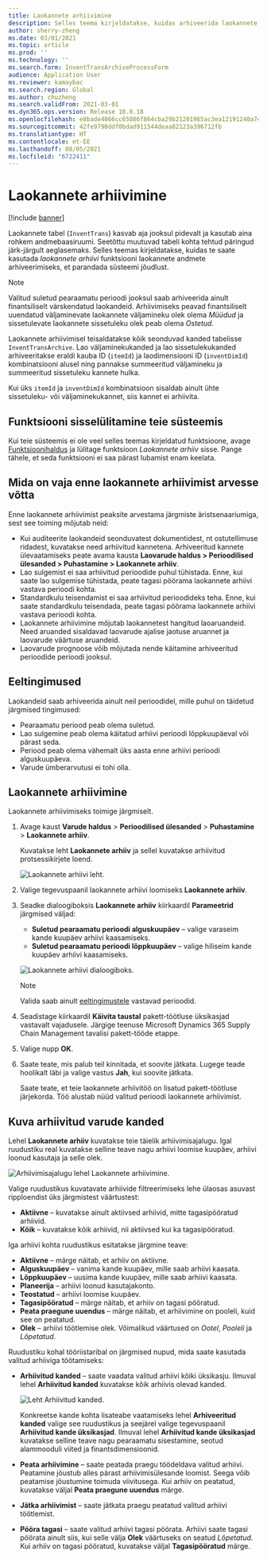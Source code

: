 ```yaml
---
title: Laokannete arhiivimine
description: Selles teema kirjeldatakse, kuidas arhiveerida laokannete andmeid süsteemi jõudluse parandamiseks.
author: sherry-zheng
ms.date: 03/01/2021
ms.topic: article
ms.prod: ''
ms.technology: ''
ms.search.form: InventTransArchiveProcessForm
audience: Application User
ms.reviewer: kamaybac
ms.search.region: Global
ms.author: chuzheng
ms.search.validFrom: 2021-03-01
ms.dyn365.ops.version: Release 10.0.18
ms.openlocfilehash: e0bade4066cc65086f864cba29b21201965ac3ea12191240a74c0f46645a2aac
ms.sourcegitcommit: 42fe9790ddf0bdad911544deaa82123a396712fb
ms.translationtype: HT
ms.contentlocale: et-EE
ms.lasthandoff: 08/05/2021
ms.locfileid: "6722411"
---
```

# <a name="archive-inventory-transactions"></a>Laokannete arhiivimine

[!include [banner](../../includes/banner.md)]

Laokannete tabel (`InventTrans`) kasvab aja jooksul pidevalt ja kasutab aina rohkem andmebaasiruumi. Seetõttu muutuvad tabeli kohta tehtud päringud järk-järgult aeglasemaks. Selles teemas kirjeldatakse, kuidas te saate kasutada *laokannete arhiivi* funktsiooni laokannete andmete arhiveerimiseks, et parandada süsteemi jõudlust.

> [!NOTE]
> Valitud suletud pearaamatu perioodi jooksul saab arhiveerida ainult finantsiliselt värskendatud laokandeid. Arhiivimiseks peavad finantsiliselt uuendatud väljaminevate laokannete väljamineku olek olema *Müüdud* ja sissetulevate laokannete sissetuleku olek peab olema *Ostetud*.

Laokannete arhiivimisel teisaldatakse kõik seonduvad kanded tabelisse `InventTransArchive`. Lao väljaminekukanded ja lao sissetulekukanded arhiveeritakse eraldi kauba ID (`itemId`) ja laodimensiooni ID (`inventDimId`) kombinatsiooni alusel ning pannakse summeeritud väljamineku ja summeeritud sissetuleku kannete hulka.

Kui üks `itemId` ja `inventDimId` kombinatsioon sisaldab ainult ühte sissetuleku- või väljaminekukannet, siis kannet ei arhiivita.

## <a name="turn-on-the-feature-in-your-system"></a>Funktsiooni sisselülitamine teie süsteemis

Kui teie süsteemis ei ole veel selles teemas kirjeldatud funktsioone, avage [Funktsioonihaldus](../../fin-ops-core/fin-ops/get-started/feature-management/feature-management-overview.md) ja lülitage funktsioon *Laokannete arhiiv* sisse. Pange tähele, et seda funktsiooni ei saa pärast lubamist enam keelata.

## <a name="things-to-consider-before-you-archive-inventory-transactions"></a>Mida on vaja enne laokannete arhiivimist arvesse võtta

Enne laokannete arhiivimist peaksite arvestama järgmiste äristsenaariumiga, sest see toiming mõjutab neid:

- Kui auditeerite laokandeid seonduvatest dokumentidest, nt ostutellimuse ridadest, kuvatakse need arhiivitud kannetena. Arhiveeritud kannete ülevaatamiseks peate avama kausta **Laovarude haldus \> Perioodilised ülesanded \> Puhastamine \> Laokannete arhiiv**.
- Lao sulgemist ei saa arhiivitud perioodide puhul tühistada. Enne, kui saate lao sulgemise tühistada, peate tagasi pöörama laokannete arhiivi vastava perioodi kohta.
- Standardkulu teisendamist ei saa arhiivitud perioodideks teha. Enne, kui saate standardkulu teisendada, peate tagasi pöörama laokannete arhiivi vastava perioodi kohta.
- Laokannete arhiivimine mõjutab laokannetest hangitud laoaruandeid. Need aruanded sisaldavad laovarude ajalise jaotuse aruannet ja laovarude väärtuse aruandeid.
- Laovarude prognoose võib mõjutada nende käitamine arhiveeritud perioodide perioodi jooksul.

## <a name="prerequisites"></a>Eeltingimused

Laokandeid saab arhiveerida ainult neil perioodidel, mille puhul on täidetud järgmised tingimused:

- Pearaamatu periood peab olema suletud.
- Lao sulgemine peab olema käitatud arhiivi perioodi lõppkuupäeval või pärast seda.
- Periood peab olema vähemalt üks aasta enne arhiivi perioodi alguskuupäeva.
- Varude ümberarvutusi ei tohi olla.

## <a name="archive-inventory-transactions"></a>Laokannete arhiivimine

Laokannete arhiivimiseks toimige järgmiselt.

1. Avage kaust **Varude haldus** \> **Perioodilised ülesanded** \> **Puhastamine** \> **Laokannete arhiiv**.

    Kuvatakse leht **Laokannete arhiiv** ja sellel kuvatakse arhiivitud protsessikirjete loend.

    ![Laokannete arhiivi leht.](media/archive-inventory-empty.png "Laokannete arhiivi leht")

1. Valige tegevuspaanil laokannete arhiivi loomiseks **Laokannete arhiiv**.
1. Seadke dialoogiboksis **Laokannete arhiiv** kiirkaardil **Parameetrid** järgmised väljad:

    - **Suletud pearaamatu perioodi alguskuupäev** – valige varaseim kande kuupäev arhiivi kaasamiseks.
    - **Suletud pearaamatu perioodi lõppkuupäev** – valige hiliseim kande kuupäev arhiivi kaasamiseks.

    ![Laokannete arhiivi dialoogiboks.](media/archive-inventory-dates.png "Laokannete arhiivi dialoogiboks")

    > [!NOTE]
    > Valida saab ainult [eeltingimustele](#prerequisites) vastavad perioodid.

1. Seadistage kiirkaardil **Käivita taustal** pakett-töötluse üksikasjad vastavalt vajadusele. Järgige teenuse Microsoft Dynamics 365 Supply Chain Management tavalisi pakett-tööde etappe.
1. Valige nupp **OK**.
1. Saate teate, mis palub teil kinnitada, et soovite jätkata. Lugege teade hoolikalt läbi ja valige vastus **Jah**, kui soovite jätkata.

    Saate teate, et teie laokannete arhiivitöö on lisatud pakett-töötluse järjekorda. Töö alustab nüüd valitud perioodi laokannete arhiivimist.

## <a name="view-archived-inventory-transactions"></a>Kuva arhiivitud varude kanded

Lehel **Laokannete arhiiv** kuvatakse teie täielik arhiivimisajalugu. Igal ruudustiku real kuvatakse selline teave nagu arhiivi loomise kuupäev, arhiivi loonud kasutaja ja selle olek.

![Arhiivimisajalugu lehel Laokannete arhiivimine.](media/archive-inventory-full.png "Arhiivimisajalugu lehel Laokannete arhiivimine")

Valige ruudustikus kuvatavate arhiivide filtreerimiseks lehe ülaosas asuvast ripploendist üks järgmistest väärtustest:

- **Aktiivne** – kuvatakse ainult aktiivsed arhiivid, mitte tagasipööratud arhiivid.
- **Kõik** – kuvatakse kõik arhiivid, nii aktiivsed kui ka tagasipööratud.

Iga arhiivi kohta ruudustikus esitatakse järgmine teave:

- **Aktiivne** – märge näitab, et arhiiv on aktiivne.
- **Alguskuupäev** – vanima kande kuupäev, mille saab arhiivi kaasata.
- **Lõppkuupäev** – uusima kande kuupäev, mille saab arhiivi kaasata.
- **Planeerija** – arhiivi loonud kasutajakonto.
- **Teostatud** – arhiivi loomise kuupäev.
- **Tagasipööratud** – märge näitab, et arhiiv on tagasi pööratud.
- **Peata praegune uuendus** – märge näitab, et arhiivimine on pooleli, kuid see on peatatud.
- **Olek** – arhiivi töötlemise olek. Võimalikud väärtused on *Ootel*, *Pooleli* ja *Lõpetatud*.

Ruudustiku kohal tööriistaribal on järgmised nupud, mida saate kasutada valitud arhiiviga töötamiseks:

- **Arhiivitud kanded** – saate vaadata valitud arhiivi kõiki üksikasju. Ilmuval lehel **Arhiivitud kanded** kuvatakse kõik arhiivis olevad kanded.

    ![Leht Arhiivitud kanded.](media/archive-inventory-transactions.png "Leht Arhiivitud kanded")

    Konkreetse kande kohta lisateabe vaatamiseks lehel **Arhiveeritud kanded** valige see ruudustikus ja seejärel valige tegevuspaanil **Arhiivitud kande üksikasjad**. Ilmuval lehel **Arhiivitud kande üksikasjad** kuvatakse selline teave nagu pearaamatu sisestamine, seotud alammooduli viited ja finantsdimensioonid.

- **Peata arhiivimine** – saate peatada praegu töödeldava valitud arhiivi. Peatamine jõustub alles pärast arhiivimisülesande loomist. Seega võib peatamise jõustumine toimuda viivitusega. Kui arhiiv on peatatud, kuvatakse väljal **Peata praegune uuendus** märge.
- **Jätka arhiivimist** – saate jätkata praegu peatatud valitud arhiivi töötlemist.
- **Pööra tagasi** – saate valitud arhiivi tagasi pöörata. Arhiivi saate tagasi pöörata ainult siis, kui selle välja **Olek** väärtuseks on seatud *Lõpetatud*. Kui arhiiv on tagasi pööratud, kuvatakse väljal **Tagasipööratud** märge.
